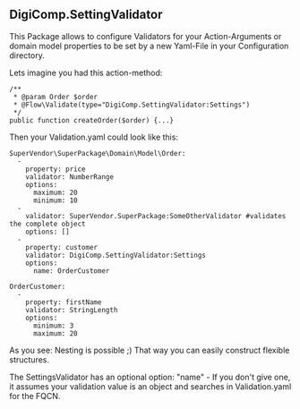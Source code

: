 DigiComp.SettingValidator
-------------------------


This Package allows to configure Validators for your Action-Arguments or domain model properties to be set by a new
Yaml-File in your Configuration directory.

Lets imagine you had this action-method:

	/**
	 * @param Order $order
	 * @Flow\Validate(type="DigiComp.SettingValidator:Settings")
	 */
	public function createOrder($order) {...}

Then your Validation.yaml could look like this:

	SuperVendor\SuperPackage\Domain\Model\Order:
	  -
		property: price 
		validator: NumberRange
		options:
		  maximum: 20
		  minimum: 10
	  -
	    validator: SuperVendor.SuperPackage:SomeOtherValidator #validates the complete object
	    options: []
	  -
	    property: customer
	    validator: DigiComp.SettingValidator:Settings
	    options:
	      name: OrderCustomer
	      
	OrderCustomer:
	  -
	    property: firstName
	    validator: StringLength
	    options:
	      minimum: 3
	      maximum: 20
    

As you see: Nesting is possible ;) That way you can easily construct flexible structures.

The SettingsValidator has an optional option: "name" - If you don't give one, it assumes your validation value is an
object and searches in Validation.yaml for the FQCN.